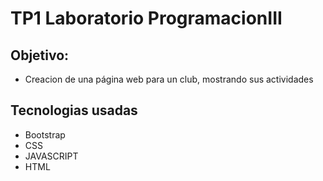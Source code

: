 # TP1 Laboratorio ProgramacionIII

## Objetivo:
- Creacion de una página web para un club, mostrando sus actividades

## Tecnologias usadas
 
- Bootstrap
- CSS
- JAVASCRIPT
- HTML


